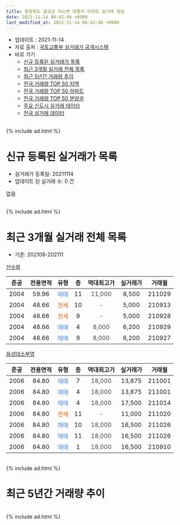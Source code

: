 ```yaml
---
title: 충청북도 음성군 대소면 대풍리 아파트 실거래 정보
date: 2021-11-14 06:42:46 +0900
last_modified_at: 2021-11-14 06:42:46 +0900
---
```


* 업데이트 : 2021-11-14
* 자료 출처 : [국토교통부 실거래가 공개시스템](http://rt.molit.go.kr)
* 바로 가기
    * [신규 등록된 실거래가 목록](#신규-등록된-실거래가-목록)
    * [최근 3개월 실거래 전체 목록](#최근-3개월-실거래-전체-목록)
    * [최근 5년간 거래량 추이](#최근-5년간-거래량-추이)
    * [전국 거래량 TOP 50 지역](https://inasie.github.io/apt-trade-info/최근-3개월-전국에서-가장-거래가-많이-발생한-지역)
    * [전국 거래량 TOP 50 아파트](https://inasie.github.io/apt-trade-info/최근-3개월-전국에서-가장-거래가-많이-발생한-아파트)
    * [전국 거래량 TOP 50 분양권](https://inasie.github.io/apt-trade-info/최근-3개월-전국에서-가장-거래가-많이-발생한-분양권)
    * [주요 신도시 실거래 데이터](https://inasie.github.io/apt-trade-info/주요-신도시)
    * [전국 실거래 데이터](https://inasie.github.io/apt-trade-info/전국)
<br>
{% include ad.html %}
<br>

# 신규 등록된 실거래가 목록
* 실거래가 등록일: 20211114
* 업데이트 된 실거래 수: 0 건

없음

<br>
{% include ad.html %}
<br>

# 최근 3개월 실거래 전체 목록
* 기준: 202109-202111


[산수화](https://search.naver.com/search.naver?query=%EC%B6%A9%EC%B2%AD%EB%B6%81%EB%8F%84+%EC%9D%8C%EC%84%B1%EA%B5%B0+%EB%8C%80%EC%86%8C%EB%A9%B4+%EB%8C%80%ED%92%8D%EB%A6%AC+%EC%82%B0%EC%88%98%ED%99%94)

|준공|전용면적|유형|층|역대최고가|실거래가|거래월|
|:---:|:---:|:---:|:---:|:---:|:---:|:---:|
|2004|59.96|<span style="color:#4285f3">매매</span>|11|<span style="color:#444444">11,000</span>|8,500|211029|
|2004|48.66|<span style="color:#ff5a00">전세</span>|10|<span style="color:#444444">-</span>|5,000|210913|
|2004|48.66|<span style="color:#ff5a00">전세</span>|9|<span style="color:#444444">-</span>|5,000|210928|
|2004|48.66|<span style="color:#4285f3">매매</span>|4|<span style="color:#444444">8,000</span>|6,200|210929|
|2004|48.66|<span style="color:#4285f3">매매</span>|9|<span style="color:#444444">8,000</span>|6,200|210927|

[음성대소부영](https://search.naver.com/search.naver?query=%EC%B6%A9%EC%B2%AD%EB%B6%81%EB%8F%84+%EC%9D%8C%EC%84%B1%EA%B5%B0+%EB%8C%80%EC%86%8C%EB%A9%B4+%EB%8C%80%ED%92%8D%EB%A6%AC+%EC%9D%8C%EC%84%B1%EB%8C%80%EC%86%8C%EB%B6%80%EC%98%81)

|준공|전용면적|유형|층|역대최고가|실거래가|거래월|
|:---:|:---:|:---:|:---:|:---:|:---:|:---:|
|2006|84.80|<span style="color:#4285f3">매매</span>|7|<span style="color:#444444">18,000</span>|13,875|211001|
|2006|84.80|<span style="color:#4285f3">매매</span>|4|<span style="color:#444444">18,000</span>|13,875|211001|
|2006|84.80|<span style="color:#4285f3">매매</span>|4|<span style="color:#444444">18,000</span>|17,500|211014|
|2006|84.80|<span style="color:#ff5a00">전세</span>|11|<span style="color:#444444">-</span>|11,000|211020|
|2006|84.80|<span style="color:#4285f3">매매</span>|10|<span style="color:#444444">18,000</span>|16,500|211026|
|2006|84.80|<span style="color:#4285f3">매매</span>|11|<span style="color:#444444">18,000</span>|16,500|211026|
|2006|84.80|<span style="color:#4285f3">매매</span>|1|<span style="color:#444444">18,000</span>|16,500|210910|


<br>
{% include ad.html %}
<br>

# 최근 5년간 거래량 추이


<div style="width:100%;">
    <canvas id="deal_progress" height="200"></canvas>
</div>

<script>
new Chart(document.getElementById("deal_progress"), {
    type: 'line',
    data: {
        labels: ['201611','201612','201701','201702','201703','201704','201705','201706','201707','201708','201709','201710','201711','201712','201801','201802','201803','201804','201805','201806','201807','201808','201809','201810','201811','201812','201901','201902','201903','201904','201905','201906','201907','201908','201909','201910','201911','201912','202001','202002','202003','202004','202005','202006','202007','202008','202009','202010','202011','202012','202101','202102','202103','202104','202105','202106','202107','202108','202109','202110','202111'],
        datasets: [{
            label: '매매',
            pointRadius: 1,
            data: [11, 4, 2, 5, 3, 6, 6, 4, 3, 6, 6, 2, 2, 5, 9, 3, 4, 2, 1, 2, 3, 2, 2, 6, 5, 4, 0, 3, 1, 3, 6, 4, 5, 1, 5, 6, 4, 3, 5, 3, 1, 2, 3, 7, 4, 3, 13, 12, 11, 13, 9, 7, 6, 24, 12, 16, 8, 6, 3, 6, 0],
            borderColor: "rgba(255, 201, 14, 1)",
            backgroundColor: "rgba(255, 201, 14, 0.5)",
            fill: false,
            lineTension: 0
        },{
            label: '전월세',
            pointRadius: 1,
            data: [4, 2, 1, 2, 4, 2, 2, 3, 0, 2, 2, 2, 3, 3, 1, 2, 2, 1, 2, 4, 5, 2, 3, 1, 3, 5, 2, 2, 3, 3, 6, 3, 2, 0, 1, 3, 0, 5, 3, 1, 3, 1, 3, 4, 3, 1, 1, 4, 6, 6, 4, 1, 4, 4, 0, 0, 1, 1, 2, 1, 0],
            borderColor: "rgba(0, 141, 185, 1)",
            backgroundColor: "rgba(0, 141, 185, 0.5)",
            fill: false,
            lineTension: 0
        }
        ]
    },
    options: {
        responsive: true,
        title: {
            display: false
        },
        tooltips: {
            mode: 'index',
            intersect: false
        },
        hover: {
            mode: 'nearest',
            intersect: true
        },
        scales: {
            xAxes: [{
                display: true,
                scaleLabel: {
                    display: true,
                    labelString: '년/월'
                }
            }],
            yAxes: [{
                display: true,
                ticks: {
                    suggestedMin: 0,
                },
                scaleLabel: {
                    display: true,
                    labelString: '실거래 수'
                }
            }]
        }
    }
});

</script>


<br>
{% include ad.html %}
<br>

